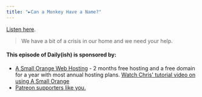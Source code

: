 ```yaml
---
title: "►Can a Monkey Have a Name?"
---
```

<p><a href="https://goodstuff.network/dailyish/106">Listen here</a>.</p>
<blockquote><p>
  We have a bit of a crisis in our home and we need your help.
</p></blockquote>
<h4>This episode of Daily(ish) is sponsored by:</h4>
<ul>
<li><a href="https://ift.tt/1CsQlrL">A Small Orange Web Hosting</a> - 2 months free hosting and a free domain for a year with most annual hosting plans. <a href="https://www.youtube.com/watch?v=_dQr69-dkbU">Watch Chris&#39; tutorial video on using A Small Orange</a>
<li><a href="https://www.patreon.com/ichris">Patreon supporters like you.</a></li>
</ul>
